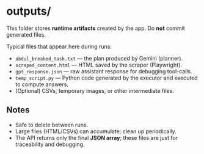 # outputs/

This folder stores **runtime artifacts** created by the app. Do **not** commit generated files.

Typical files that appear here during runs:

- `abdul_breaked_task.txt` — the plan produced by Gemini (planner).
- `scraped_content.html` — HTML saved by the scraper (Playwright).
- `gpt_response.json` — raw assistant response for debugging tool-calls.
- `temp_script.py` — Python code generated by the executor and executed to compute answers.
- (Optional) CSVs, temporary images, or other intermediate files.

## Notes
- Safe to delete between runs.
- Large files (HTML/CSVs) can accumulate; clean up periodically.
- The API returns only the final **JSON array**; these files are just for traceability and debugging.
